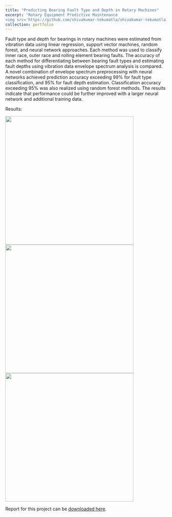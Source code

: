 ```yaml
---
title: "Predicting Bearing Fault Type and Depth in Rotary Machines"
excerpt: "Rotary Equipment Predictive Maintenance
<img src='https://github.com/shivakumar-tekumatla/shivakumar-tekumatla.github.io/blob/master/files/GIFs/vibration.gif?raw=true' width =400  />"
collection: portfolio
---
```

Fault type and depth for bearings in rotary machines  were  estimated  from  vibration  data  using  linear regression, support vector machines, random forest, and neural network approaches. Each method was used to classify inner race, outer race and rolling element bearing faults. The accuracy of each method for differentiating between bearing fault types and  estimating  fault  depths  using  vibration  data  envelope spectrum analysis is compared. A novel combination of envelope spectrum  preprocessing  with  neural  networks  achieved prediction accuracy exceeding 99% for fault type classification, and  95%  for  fault  depth  estimation.  Classification  accuracy exceeding 95% was also realized using random forest methods. The results indicate that performance could be further improved with a larger neural network and additional training data.   

Results:

<img src='https://github.com/shivakumar-tekumatla/shivakumar-tekumatla.github.io/blob/master/files/GIFs/vib_res1.png?raw=true' width =400  />

<img src='https://github.com/shivakumar-tekumatla/shivakumar-tekumatla.github.io/blob/master/files/GIFs/vib_res2.png?raw=true' width =400  />

<img src='https://github.com/shivakumar-tekumatla/shivakumar-tekumatla.github.io/blob/master/files/GIFs/vib_res3.png?raw=true' width =400  />

Report for this project can be [downloaded here](https://github.com/shivakumar-tekumatla/shivakumar-tekumatla.github.io/blob/master/files/AIPrediction.pdf). 

